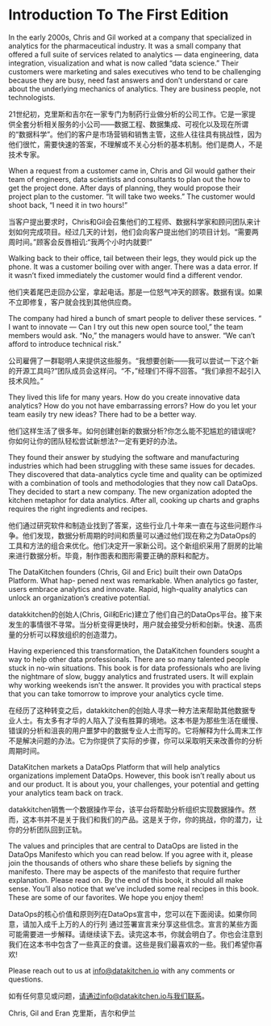 # Introduction To The First Edition

In the early 2000s, Chris and Gil worked at a company that specialized in analytics for the pharmaceutical industry. It was a small company that offered a full suite of services related  to analytics — data engineering, data integration, visualization and what is now called “data science.” Their customers were marketing and sales executives who tend to be challenging because they are busy, need fast answers and don’t understand or care about the underlying mechanics of analytics. They are business people, not technologists.

21世纪初，克里斯和吉尔在一家专门为制药行业做分析的公司工作。它是一家提供全套分析相关服务的小公司——数据工程、数据集成、可视化以及现在所谓的“数据科学”。他们的客户是市场营销和销售主管，这些人往往具有挑战性，因为他们很忙，需要快速的答案，不理解或不关心分析的基本机制。他们是商人，不是技术专家。

When a request from a customer came in, Chris and Gil would gather their team of engineers, data scientists and consultants to plan out the how to get the project done. After days of planning, they would propose their project plan to the customer. “It will take two weeks.” The customer would shoot back, “I need it in two hours!”

当客户提出要求时，Chris和Gil会召集他们的工程师、数据科学家和顾问团队来计划如何完成项目。经过几天的计划，他们会向客户提出他们的项目计划。“需要两周时间。”顾客会反唇相讥:“我两个小时内就要!”

Walking back to their office, tail between their legs, they would pick up the phone. It was a customer boiling over with anger. There was a data error. If it wasn’t fixed immediately the customer would find a different vendor.

他们夹着尾巴走回办公室，拿起电话。那是一位怒气冲天的顾客。数据有误。如果不立即修复，客户就会找到其他供应商。

The company had hired a bunch of smart people to deliver these services. “ I want to innovate — Can I try out this new open source tool,” the team members would ask. “No,” the managers would have to answer. “We can’t afford to introduce technical risk.”

公司雇佣了一群聪明人来提供这些服务。“我想要创新——我可以尝试一下这个新的开源工具吗?”团队成员会这样问。“不，”经理们不得不回答。“我们承担不起引入技术风险。”

They lived this life for many years. How do you create innovative data analytics? How do you not have embarrassing errors? How do you let your team easily try new ideas? There had to be a better way.

他们这样生活了很多年。如何创建创新的数据分析?你怎么能不犯尴尬的错误呢?你如何让你的团队轻松尝试新想法?一定有更好的办法。

They found their answer by studying the software and manufacturing industries which had been struggling with these same issues for decades. They discovered that data-analytics cycle time and quality can be optimized with a combination of tools and methodologies that they now call DataOps. They decided to start a new company. The new organization adopted the kitchen metaphor for data analytics. After all, cooking up charts and graphs requires the right ingredients and recipes.

他们通过研究软件和制造业找到了答案，这些行业几十年来一直在与这些问题作斗争。他们发现，数据分析周期的时间和质量可以通过他们现在称之为DataOps的工具和方法的组合来优化。他们决定开一家新公司。这个新组织采用了厨房的比喻来进行数据分析。毕竟，制作图表和图形需要正确的原料和配方。

The DataKitchen founders (Chris, Gil and Eric) built their own DataOps Platform. What hap- pened next was remarkable. When analytics go faster, users embrace analytics and innovate. Rapid, high-quality analytics can unlock an organization’s creative potential.

datakkitchen的创始人(Chris, Gil和Eric)建立了他们自己的DataOps平台。接下来发生的事情很不寻常。当分析变得更快时，用户就会接受分析和创新。快速、高质量的分析可以释放组织的创造潜力。

Having experienced this transformation, the DataKitchen founders sought a way to help other data professionals. There are so many talented people stuck in no-win situations. This book is for data professionals who are living the nightmare of slow, buggy analytics and frustrated users. It will explain why working weekends isn’t the answer. It provides you with practical steps that you can take tomorrow to improve your analytics cycle time.

在经历了这种转变之后，datakkitchen的创始人寻求一种方法来帮助其他数据专业人士。有太多有才华的人陷入了没有胜算的境地。这本书是为那些生活在缓慢、错误的分析和沮丧的用户噩梦中的数据专业人士而写的。它将解释为什么周末工作不是解决问题的办法。它为你提供了实际的步骤，你可以采取明天来改善你的分析周期时间。

DataKitchen markets a DataOps Platform that will help analytics organizations implement DataOps. However, this book isn’t really about us and our product. It is about you, your challenges, your potential and getting your analytics team back on track.

datakkitchen销售一个数据操作平台，该平台将帮助分析组织实现数据操作。然而，这本书并不是关于我们和我们的产品。这是关于你，你的挑战，你的潜力，让你的分析团队回到正轨。

The values and principles that are central to DataOps are listed in the DataOps Manifesto which you can read below. If you agree with it, please join the thousands of others who
share these beliefs by signing the manifesto. There may be aspects of the manifesto that require further explanation. Please read on. By the end of this book, it should all make sense. You’ll also notice that we’ve included some real recipes in this book. These are some of our favorites. We hope you enjoy them!

DataOps的核心价值和原则列在DataOps宣言中，您可以在下面阅读。如果你同意，请加入成千上万的人的行列
通过签署宣言来分享这些信念。宣言的某些方面可能需要进一步解释。请继续读下去。读完这本书，你就会明白了。你也会注意到我们在这本书中包含了一些真正的食谱。这些是我们最喜欢的一些。我们希望你喜欢!

Please reach out to us at info@datakitchen.io with any comments or questions.

如有任何意见或问题，请通过info@datakitchen.io与我们联系。

Chris, Gil and Eran
克里斯，吉尔和伊兰